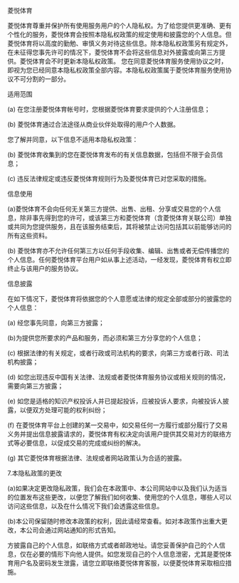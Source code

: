 菱悦体育

菱悦体育尊重并保护所有使用服务用户的个人隐私权。为了给您提供更准确、更有个性化的服务，菱悦体育会按照本隐私权政策的规定使用和披露您的个人信息。但菱悦体育将以高度的勤勉、审慎义务对待这些信息。除本隐私权政策另有规定外，在未征得您事先许可的情况下，菱悦体育不会将这些信息对外披露或向第三方提供。菱悦体育会不时更新本隐私权政策。 您在同意菱悦体育服务使用协议之时，即视为您已经同意本隐私权政策全部内容。本隐私权政策属于菱悦体育服务使用协议不可分割的一部分。

适用范围

(a) 在您注册菱悦体育帐号时，您根据菱悦体育要求提供的个人注册信息；

(b) 菱悦体育通过合法途径从商业伙伴处取得的用户个人数据。

您了解并同意，以下信息不适用本隐私权政策：

(b) 菱悦体育收集到的您在菱悦体育发布的有关信息数据，包括但不限于会员信息；

(c) 违反法律规定或违反菱悦体育规则行为及菱悦体育已对您采取的措施。

信息使用

(a)菱悦体育不会向任何无关第三方提供、出售、出租、分享或交易您的个人信息，除非事先得到您的许可，或该第三方和菱悦体育（含菱悦体育关联公司）单独或共同为您提供服务，且在该服务结束后，其将被禁止访问包括其以前能够访问的所有这些资料。

(b) 菱悦体育亦不允许任何第三方以任何手段收集、编辑、出售或者无偿传播您的个人信息。任何菱悦体育平台用户如从事上述活动，一经发现，菱悦体育有权立即终止与该用户的服务协议。

信息披露

在如下情况下，菱悦体育将依据您的个人意愿或法律的规定全部或部分的披露您的个人信息：

(a) 经您事先同意，向第三方披露；

(b)为提供您所要求的产品和服务，而必须和第三方分享您的个人信息；

(c) 根据法律的有关规定，或者行政或司法机构的要求，向第三方或者行政、司法机构披露；

(d) 如您出现违反中国有关法律、法规或者菱悦体育服务协议或相关规则的情况，需要向第三方披露；

(e) 如您是适格的知识产权投诉人并已提起投诉，应被投诉人要求，向被投诉人披露，以便双方处理可能的权利纠纷；

(f) 在菱悦体育平台上创建的某一交易中，如交易任何一方履行或部分履行了交易义务并提出信息披露请求的，菱悦体育有权决定向该用户提供其交易对方的联络方式等必要信息，以促成交易的完成或纠纷的解决。

(g) 其它菱悦体育根据法律、法规或者网站政策认为合适的披露。

7.本隐私政策的更改

(a)如果决定更改隐私政策，我们会在本政策中、本公司网站中以及我们认为适当的位置发布这些更改，以便您了解我们如何收集、使用您的个人信息，哪些人可以访问这些信息，以及在什么情况下我们会透露这些信息。

(b)本公司保留随时修改本政策的权利，因此请经常查看。如对本政策作出重大更改，本公司会通过网站通知的形式告知。

方披露自己的个人信息，如联络方式或者邮政地址。请您妥善保护自己的个人信息，仅在必要的情形下向他人提供。如您发现自己的个人信息泄密，尤其是菱悦体育用户名及密码发生泄露，请您立即联络菱悦体育客服，以便菱悦体育采取相应措施。

